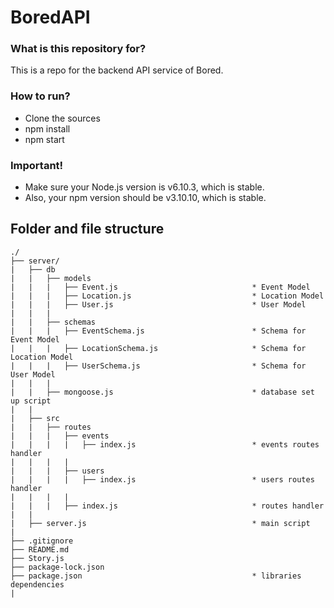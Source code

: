 # BoredAPI
### What is this repository for? ###
This is a repo for the backend API service of Bored.

### How to run? ###
* Clone the sources
* npm install
* npm start

### Important!
* Make sure your Node.js version is v6.10.3, which is stable.
* Also, your npm version should be v3.10.10, which is stable.

## Folder and file structure
```
./
├── server/
|   ├── db
|   |   ├── models
|   |   |   ├── Event.js                              * Event Model
|   |   |   ├── Location.js                           * Location Model
|   |   |   ├── User.js                               * User Model
|   |   |
|   |   ├── schemas
|   |   |   ├── EventSchema.js                        * Schema for Event Model
|   |   |   ├── LocationSchema.js                     * Schema for Location Model
|   |   |   ├── UserSchema.js                         * Schema for User Model
|   |   |
|   |   ├── mongoose.js                               * database set up script
|   |
|   ├── src
|   |   ├── routes
|   |   |   ├── events
|   |   |   |   ├── index.js                          * events routes handler
|   |   |   |
|   |   |   ├── users
|   |   |   |   ├── index.js                          * users routes handler
|   |   |   |
|   |   |   ├── index.js                              * routes handler
|   |
|   ├── server.js                                     * main script
|
├── .gitignore
├── README.md
├── Story.js
├── package-lock.json
├── package.json                                      * libraries dependencies
|
```
